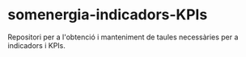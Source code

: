 # somenergia-indicadors-KPIs
Repositori per a l'obtenció i manteniment de taules necessàries per a indicadors i KPIs.
